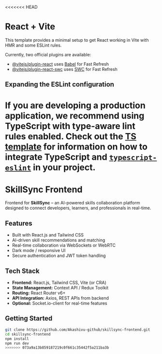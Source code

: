 <<<<<<< HEAD
# React + Vite

This template provides a minimal setup to get React working in Vite with HMR and some ESLint rules.

Currently, two official plugins are available:

- [@vitejs/plugin-react](https://github.com/vitejs/vite-plugin-react/blob/main/packages/plugin-react) uses [Babel](https://babeljs.io/) for Fast Refresh
- [@vitejs/plugin-react-swc](https://github.com/vitejs/vite-plugin-react/blob/main/packages/plugin-react-swc) uses [SWC](https://swc.rs/) for Fast Refresh

## Expanding the ESLint configuration

If you are developing a production application, we recommend using TypeScript with type-aware lint rules enabled. Check out the [TS template](https://github.com/vitejs/vite/tree/main/packages/create-vite/template-react-ts) for information on how to integrate TypeScript and [`typescript-eslint`](https://typescript-eslint.io) in your project.
=======
# SkillSync Frontend

Frontend for **SkillSync** – an AI-powered skills collaboration platform designed to connect developers, learners, and professionals in real-time.

##  Features

-  Built with React.js and Tailwind CSS
-  AI-driven skill recommendations and matching
-  Real-time collaboration via WebSockets or WebRTC
-  Dark mode / responsive UI
- Secure authentication and JWT token handling

##  Tech Stack

- **Frontend:** React.js, Tailwind CSS, Vite (or CRA)
- **State Management:** Context API / Redux Toolkit
- **Routing:** React Router v6+
- **API Integration:** Axios, REST APIs from backend
- **Optional:** Socket.io-client for real-time features

##  Getting Started

```bash
git clone https://github.com/Akashivu-github/skillsync-frontend.git
cd skillsync-frontend
npm install
npm run dev
>>>>>>> 073a9a13b859187219c0f661c35442f5a211ba3b
